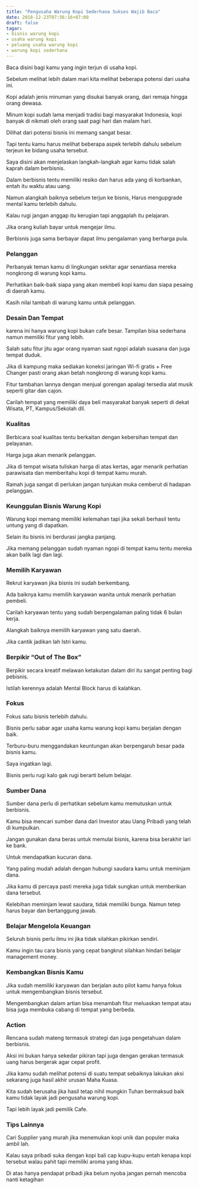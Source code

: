 ```yaml
---
title: "Pengusaha Warung Kopi Sederhana Sukses Wajib Baca"
date: 2018-12-23T07:56:16+07:00
draft: false
tagar:
- bisnis warung kopi
- usaha warung kopi
- peluang usaha warung kopi
- warung kopi sederhana
---
```


Baca disini bagi kamu yang ingin terjun di usaha kopi.

Sebelum melihat lebih dalam mari kita melihat beberapa potensi dari usaha ini.

Kopi adalah jenis minuman yang disukai banyak orang, dari remaja hingga orang dewasa.

Minum kopi sudah lama menjadi tradisi bagi masyarakat Indonesia, kopi banyak di nikmati oleh orang saat pagi hari dan malam hari.

Dilihat dari potensi bisnis ini memang sangat besar.

Tapi tentu kamu harus melihat beberapa aspek terlebih dahulu sebelum terjeun ke bidang usaha tersebut.

Saya disini akan menjelaskan langkah-langkah agar kamu tidak salah kaprah dalam berbisnis.

Dalam berbisnis tentu memiliki resiko dan harus ada yang di korbankan, entah itu waktu atau uang.

Namun alangkah baiknya sebelum terjun ke bisnis, Harus mengupgrade mental kamu terlebih dahulu.

Kalau rugi jangan anggap itu kerugian tapi anggaplah itu pelajaran.

Jika orang kuliah bayar untuk mengejar ilmu.

Berbisnis juga sama berbayar dapat ilmu pengalaman yang berharga pula.

### Pelanggan

Perbanyak teman kamu di lingkungan sekitar agar senantiasa mereka nongkrong di warung kopi kamu.

Perhatikan baik-baik siapa yang akan membeli kopi kamu dan siapa pesaing di daerah kamu.

Kasih nilai tambah di warung kamu untuk pelanggan.

### Desain Dan Tempat

karena ini hanya warung kopi bukan cafe besar. Tampilan bisa sederhana namun memiliki fitur yang lebih.

Salah satu fitur jitu agar orang nyaman saat ngopi adalah suasana dan juga tempat duduk.

Jika di kampung maka sediakan koneksi jaringan Wi-fi gratis + Free Changer pasti orang akan betah nongkrong di warung kopi kamu.

Fitur tambahan lannya dengan menjual gorengan apalagi tersedia alat musik seperti gitar dan cajon.

Carilah tempat yang memiliki daya beli masyarakat banyak seperti di dekat Wisata, PT, Kampus/Sekolah dll.

### Kualitas

Berbicara soal kualitas tentu berkaitan dengan kebersihan tempat dan pelayanan.

Harga juga akan menarik pelanggan.

Jika di tempat wisata tuliskan harga di atas kertas, agar menarik perhatian parawisata dan memberitahu kopi di tempat kamu murah.

Ramah juga sangat di perlukan jangan tunjukan muka cemberut di hadapan pelanggan.

### Keunggulan Bisnis Warung Kopi

Warung kopi memang memiliki kelemahan tapi jika sekali berhasil tentu untung yang di dapatkan.

Selain itu bisnis ini berdurasi jangka panjang.

Jika memang pelanggan sudah nyaman ngopi di tempat kamu tentu mereka akan balik lagi dan lagi.

### Memilih Karyawan

Rekrut karyawan jika bisnis ini sudah berkembang.

Ada baiknya kamu memilih karyawan wanita untuk menarik perhatian pembeli.

Carilah karyawan tentu yang sudah berpengalaman paling tidak 6 bulan kerja.

Alangkah baiknya memilih karyawan yang satu daerah.

Jika cantik jadikan lah Istri kamu.

### Berpikir “Out of The Box”

Berpikir secara kreatif melawan ketakutan dalam diri itu sangat penting bagi pebisnis.

Istilah kerennya adalah Mental Block harus di kalahkan. 

### Fokus

Fokus satu bisnis terlebih dahulu.

Bisnis perlu sabar agar usaha kamu warung kopi kamu berjalan dengan baik.

Terburu-buru menggandakan keuntungan akan berpengaruh besar pada bisnis kamu.

Saya ingatkan lagi.

Bisnis perlu rugi kalo gak rugi berarti belum belajar.

### Sumber Dana

Sumber dana perlu di perhatikan sebelum kamu memutuskan untuk berbisnis.

Kamu bisa mencari sumber dana dari Investor atau Uang Pribadi yang telah di kumpulkan.

Jangan gunakan dana beras untuk memulai bisnis, karena bisa berakhir lari ke bank.

Untuk mendapatkan kucuran dana.

Yang paling mudah adalah dengan hubungi saudara kamu untuk meminjam dana.

Jika kamu di percaya pasti mereka juga tidak sungkan untuk memberikan dana tersebut.

Kelebihan meminjam lewat saudara, tidak memiliki bunga. Namun tetep harus bayar dan bertanggung jawab.

### Belajar Mengelola Keuangan

Seluruh bisnis perlu ilmu ini jika tidak silahkan pikirkan sendiri.

Kamu ingin tau cara bisnis yang cepat bangkrut silahkan hindari belajar management money.

### Kembangkan Bisnis Kamu

Jika sudah memiliki karyawan dan berjalan auto pilot kamu hanya fokus untuk mengembangkan bisnis tersebut.

Mengembangkan dalam artian bisa menambah fitur meluaskan tempat atau bisa juga membuka cabang di tempat yang berbeda.

### Action

Rencana sudah mateng termasuk strategi dan juga pengetahuan dalam berbisnis.

Aksi ini bukan hanya sekedar pikiran tapi juga dengan gerakan termasuk uang harus bergerak agar cepat profit.

Jika kamu sudah melihat potensi di suatu tempat sebaiknya lakukan aksi sekarang juga hasil akhir urusan Maha Kuasa.

Kita sudah berusaha jika hasil tetap nihil mungkin Tuhan bermaksud baik kamu tidak layak jadi pengusaha warung kopi.

Tapi lebih layak jadi pemilik Cafe.

### Tips Lainnya

Cari Supplier yang murah jika menemukan kopi unik dan populer maka ambil lah.

Kalau saya pribadi suka dengan kopi bali cap kupu-kupu entah kenapa kopi tersebut walau pahit tapi memiliki aroma yang khas.

Di atas hanya pendapat pribadi jika belum nyoba jangan pernah mencoba nanti ketagihan
